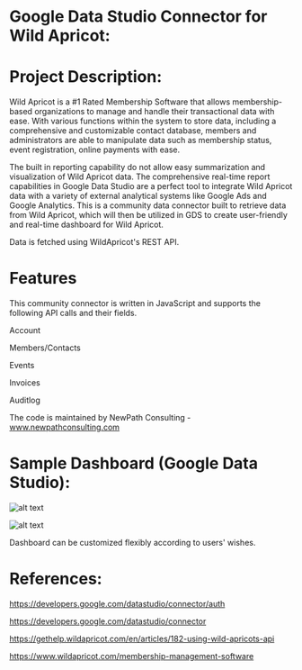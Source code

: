 # Google Data Studio Connector for Wild Apricot:

# Project Description:
Wild Apricot is a #1 Rated Membership Software that allows membership-based organizations to manage and handle their transactional data with ease. With various functions within the system to store data, including a comprehensive and customizable contact database, members and administrators are able to manipulate data such as membership status, event registration, online payments with ease.

The built in reporting capability do not allow easy summarization and visualization of Wild Apricot data. The comprehensive real-time report capabilities in Google Data Studio are a perfect tool to integrate Wild Apricot data with a variety of external analytical systems like Google Ads and Google Analytics. This is a community data connector built to retrieve data from Wild Apricot, which will then be utilized in GDS to create user-friendly and real-time dashboard for Wild Apricot.

Data is fetched using WildApricot's REST API.

# Features
This community connector is written in JavaScript and supports the following API calls and their fields.

Account

Members/Contacts

Events

Invoices

Auditlog

The code is maintained by NewPath Consulting - www.newpathconsulting.com
  
# Sample Dashboard (Google Data Studio):
![alt text](https://github.com/edtsoi430/Google-Data-Studio-Connector/blob/master/images/gds1.png)

![alt text](https://github.com/edtsoi430/Google-Data-Studio-Connector/blob/master/images/gds2.png)

Dashboard can be customized flexibly according to users' wishes.
    
# References:
 https://developers.google.com/datastudio/connector/auth  

 https://developers.google.com/datastudio/connector

 https://gethelp.wildapricot.com/en/articles/182-using-wild-apricots-api  

 https://www.wildapricot.com/membership-management-software
